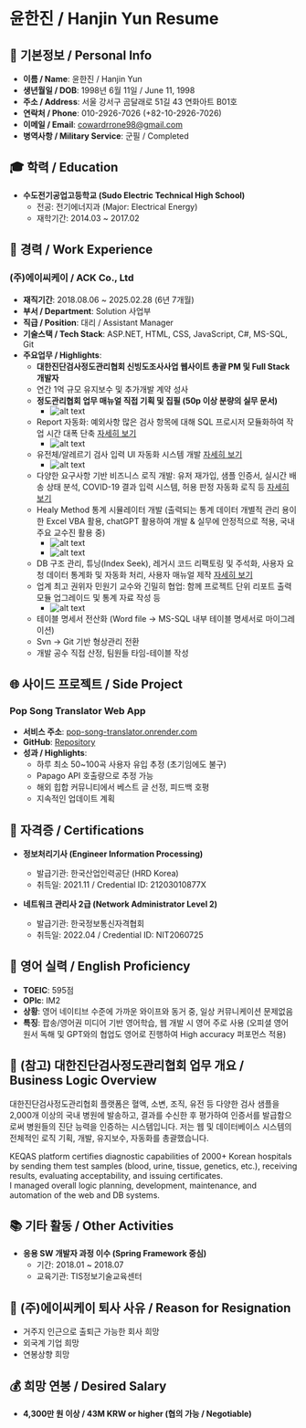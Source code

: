 # 윤한진 / Hanjin Yun Resume

## 📌 기본정보 / Personal Info
- **이름 / Name**: 윤한진 / Hanjin Yun
- **생년월일 / DOB**: 1998년 6월 11일 / June 11, 1998
- **주소 / Address**: 서울 강서구 곰달래로 51길 43 연화아트 B01호
- **연락처 / Phone**: 010-2926-7026 (+82-10-2926-7026)
- **이메일 / Email**: cowardrrone98@gmail.com
- **병역사항 / Military Service**: 군필 / Completed

## 🎓 학력 / Education
- **수도전기공업고등학교 (Sudo Electric Technical High School)**
  - 전공: 전기에너지과 (Major: Electrical Energy)
  - 재학기간: 2014.03 ~ 2017.02

## 💼 경력 / Work Experience
### (주)에이씨케이 / ACK Co., Ltd
- **재직기간**: 2018.08.06 ~ 2025.02.28 (6년 7개월)
- **부서 / Department**: Solution 사업부
- **직급 / Position**: 대리 / Assistant Manager
- **기술스택 / Tech Stack**: ASP.NET, HTML, CSS, JavaScript, C#, MS-SQL, Git
- **주요업무 / Highlights**:
  - **대한진단검사정도관리협회 신빙도조사사업 웹사이트 총괄 PM 및 Full Stack 개발자**
  - 연간 1억 규모 유지보수 및 추가개발 계약 성사
  - **정도관리협회 업무 매뉴얼 직접 기획 및 집필 (50p 이상 분량의 실무 문서)**
     * ![alt text](<./images/정도관리협회 매뉴얼-1.png>)
  - Report 자동화: 예외사항 많은 검사 항목에 대해 SQL 프로시저 모듈화하여 작업 시간 대폭 단축 [자세히 보기](./details/detail_1.md)
     * ![alt text](./images/Slide1.jpg)
  - 유전체/알레르기 검사 입력 UI 자동화 시스템 개발 [자세히 보기](./details/detail_2.md)
     * ![alt text](./images/image-2.png)
  - 다양한 요구사항 기반 비즈니스 로직 개발: 유저 재가입, 샘플 인증서, 실시간 배송 상태 분석, COVID-19 결과 입력 시스템, 허용 판정 자동화 로직 등 [자세히 보기](./details/detail_3.md)
  - Healy Method 통계 시뮬레이터 개발 (출력되는 통계 데이터 개별적 관리 용이한 Excel VBA 활용, chatGPT 활용하여 개발 & 실무에 안정적으로 적용, 국내 주요 교수진 활용 중)
     * ![alt text](./images/image.png)
     * ![alt text](./images/image-temp9.png)
  - DB 구조 관리, 튜닝(Index Seek), 레거시 코드 리팩토링 및 주석화, 사용자 요청 데이터 통계화 및 자동화 처리, 사용자 매뉴얼 제작 [자세히 보기](./details/detail_4.md)
  - 업계 최고 권위자 민원기 교수와 긴밀히 협업: 함께 프로젝트 단위 리포트 출력 모듈 업그레이드 및 통계 자료 작성 등
      * ![alt text](./images/image-temp10.png)
  - 테이블 명세서 전산화 (Word file -> MS-SQL 내부 테이블 명세서로 마이그레이션)
  - Svn -> Git 기반 형상관리 전환
  - 개발 공수 직접 산정, 팀원들 타임-테이블 작성

## 🌐 사이드 프로젝트 / Side Project
### Pop Song Translator Web App
- **서비스 주소**: [pop-song-translator.onrender.com](https://pop-song-translator.onrender.com/)
- **GitHub**: [Repository](https://github.com/Igobythenameofyunhanjin/pop-song-translator?tab=readme-ov-file)
- **성과 / Highlights**:
  - 하루 최소 50~100곡 사용자 유입 추정 (초기임에도 불구)
  - Papago API 호출량으로 추정 가능
  - 해외 힙합 커뮤니티에서 베스트 글 선정, 피드백 호평
  - 지속적인 업데이트 계획

## 📜 자격증 / Certifications
- **정보처리기사 (Engineer Information Processing)**
  - 발급기관: 한국산업인력공단 (HRD Korea)
  - 취득일: 2021.11 / Credential ID: 21203010877X

- **네트워크 관리사 2급 (Network Administrator Level 2)**
  - 발급기관: 한국정보통신자격협회
  - 취득일: 2022.04 / Credential ID: NIT2060725

## 💬 영어 실력 / English Proficiency
- **TOEIC**: 595점
- **OPIc**: IM2
- **상황**: 영어 네이티브 수준에 가까운 와이프와 동거 중, 일상 커뮤니케이션 문제없음
- **특징**: 팝송/영어권 미디어 기반 영어학습, 웹 개발 시 영어 주로 사용 (오피셜 영어 원서 독해 및 GPT와의 협업도 영어로 진행하여 High accuracy 퍼포먼스 적용)

## 💼 (참고) 대한진단검사정도관리협회 업무 개요 / Business Logic Overview
대한진단검사정도관리협회 플랫폼은 혈액, 소변, 조직, 유전 등 다양한 검사 샘플을 2,000개 이상의 국내 병원에 발송하고, 결과를 수신한 후 평가하여 인증서를 발급함으로써 병원들의 진단 능력을 인증하는 시스템입니다.
저는 웹 및 데이터베이스 시스템의 전체적인 로직 기획, 개발, 유지보수, 자동화를 총괄했습니다.

KEQAS platform certifies diagnostic capabilities of 2000+ Korean hospitals by sending them test samples (blood, urine, tissue, genetics, etc.), receiving results, evaluating acceptability, and issuing certificates.  
I managed overall logic planning, development, maintenance, and automation of the web and DB systems.  

## 📚 기타 활동 / Other Activities
- **응용 SW 개발자 과정 이수 (Spring Framework 중심)**
  - 기간: 2018.01 ~ 2018.07
  - 교육기관: TIS정보기술교육센터

## 🚪 (주)에이씨케이 퇴사 사유 / Reason for Resignation
- 거주지 인근으로 출퇴근 가능한 회사 희망
- 외국계 기업 희망
- 연봉상향 희망

## 💰 희망 연봉 / Desired Salary
- **4,300만 원 이상 / 43M KRW or higher (협의 가능 / Negotiable)**
